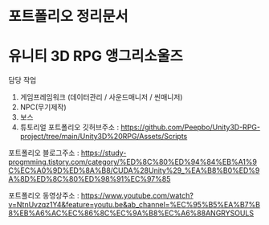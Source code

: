 # 포트폴리오 정리문서
# 유니티 3D RPG 앵그리소울즈
담당 작업
 1. 게임프레임워크 (데이터관리 / 사운드매니저 / 씬매니저)
 2. NPC(무기제작) 
 3. 보스 
 4. 튜토리얼
포트폴리오 깃허브주소 : https://github.com/Peepbo/Unity3D-RPG-project/tree/main/Unity3D%20RPG/Assets/Scripts

포트폴리오 블로그주소 : https://study-progmming.tistory.com/category/%ED%8C%80%ED%94%84%EB%A1%9C%EC%A0%9D%ED%8A%B8/CUDA%28Unity%29_%EA%B8%B0%ED%9A%8D%ED%8C%80%ED%98%91%EC%97%85

포트폴리오 동영상주소 : https://www.youtube.com/watch?v=NtnUvzqz1Y4&feature=youtu.be&ab_channel=%EC%95%B5%EA%B7%B8%EB%A6%AC%EC%86%8C%EC%9A%B8%EC%A6%88ANGRYSOULS
